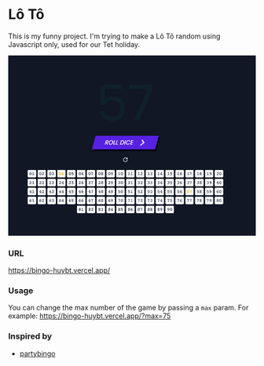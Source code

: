 # Lô Tô

This is my funny project. I'm trying to make a Lô Tô random using Javascript only, used for our Tet holiday.

![loto](/assets/img/demo.png)

### URL

https://bingo-huybt.vercel.app/

### Usage
You can change the max number of the game by passing a `max` param.
For example: https://bingo-huybt.vercel.app/?max=75

### Inspired by

- [partybingo](https://github.com/syumai/partybingo)
